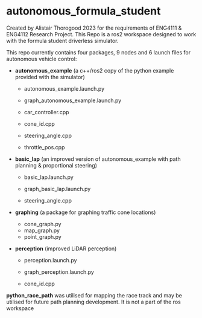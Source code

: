 # autonomous_formula_student
Created by Alistair Thorogood 2023 for the requirements of ENG4111 & ENG4112 Research Project.
This Repo is a ros2 workspace designed to work with the formula student driverless simulator.

This repo currently contains four packages, 9 nodes and 6 launch files for autonomous vehicle control:

 - **autonomous_example** (a c++/ros2 copy of the python example provided with the simulator)
	- autonomous_example.launch.py
	- graph_autonomous_example.launch.py

	- car_controller.cpp
	- cone_id.cpp
	- steering_angle.cpp
	- throttle_pos.cpp
	
 - **basic_lap** (an improved version of autonomous_example with path planning & proportional steering)
 	- basic_lap.launch.py
 	- graph_basic_lap.launch.py

	- steering_angle.cpp
 	
 - **graphing** (a package for graphing traffic cone locations)
	- cone_graph.py
	- map_graph.py
	- point_graph.py
 
 - **perception** (improved LiDAR perception)
 	- perception.launch.py
 	- graph_perception.launch.py

	- cone_id.cpp

**python_race_path** was utilised for mapping the race track and may be utilised for future path planning development. 
It is not a part of the ros workspace
 

